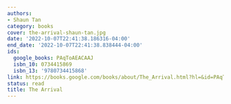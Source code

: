 ```yaml
---
authors:
- Shaun Tan
category: books
cover: the-arrival-shaun-tan.jpg
date: '2022-10-07T22:41:38.186316-04:00'
end_date: '2022-10-07T22:41:38.838444-04:00'
ids:
  google_books: PAqToAEACAAJ
  isbn_10: 0734415869
  isbn_13: '9780734415868'
link: https://books.google.com/books/about/The_Arrival.html?hl=&id=PAqToAEACAAJ
status: read
title: The Arrival
---
```

